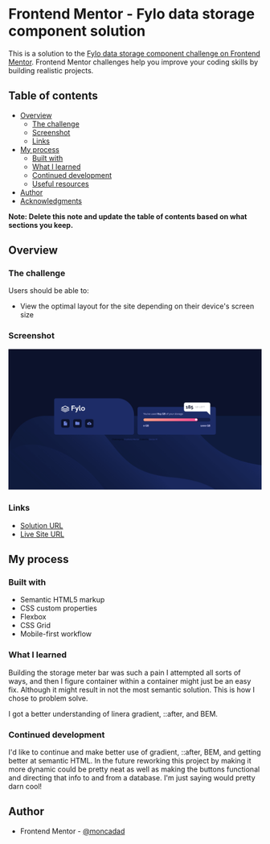 # Frontend Mentor - Fylo data storage component solution

This is a solution to the [Fylo data storage component challenge on Frontend Mentor](https://www.frontendmentor.io/challenges/fylo-data-storage-component-1dZPRbV5n). Frontend Mentor challenges help you improve your coding skills by building realistic projects.

## Table of contents

- [Overview](#overview)
  - [The challenge](#the-challenge)
  - [Screenshot](#screenshot)
  - [Links](#links)
- [My process](#my-process)
  - [Built with](#built-with)
  - [What I learned](#what-i-learned)
  - [Continued development](#continued-development)
  - [Useful resources](#useful-resources)
- [Author](#author)
- [Acknowledgments](#acknowledgments)

**Note: Delete this note and update the table of contents based on what sections you keep.**

## Overview

### The challenge

Users should be able to:

- View the optimal layout for the site depending on their device's screen size

### Screenshot

![](./screenshot.png)

### Links

- [Solution URL](https://www.frontendmentor.io/solutions/fylo-data-storage-component-Yt_iC-934H)
- [Live Site URL](https://ornate-zabaione-5e8eb9.netlify.app/)

## My process

### Built with

- Semantic HTML5 markup
- CSS custom properties
- Flexbox
- CSS Grid
- Mobile-first workflow

### What I learned

Building the storage meter bar was such a pain I attempted all sorts of ways, and then I figure container within a container might just be an easy fix. Although it might result in not the most semantic solution. This is how I chose to problem solve.

I got a better understanding of linera gradient, ::after, and BEM.

### Continued development

I'd like to continue and make better use of gradient, ::after, BEM, and getting better at semantic HTML. In the future reworking this project by making it more dynamic could be pretty neat as well as making the buttons functional and directing that info to and from a database. I'm just saying would pretty darn cool!

## Author

- Frontend Mentor - [@moncadad](https://www.frontendmentor.io/profile/moncadad)
